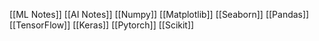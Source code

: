 [[ML Notes]]
[[AI Notes]]
[[Numpy]]
[[Matplotlib]]
[[Seaborn]]
[[Pandas]]
[[TensorFlow]]
[[Keras]]
[[Pytorch]]
[[Scikit]]